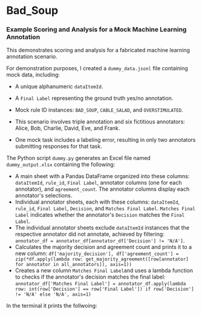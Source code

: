 # Bad_Soup

### Example Scoring and Analysis for a Mock Machine Learning Annotation

This demonstrates scoring and analysis for a fabricated machine learning annotation scenario.

For demonstration purposes, I created a `dummy_data.jsonl` file containing mock data, including:
- A unique alphanumeric `dataItemId`.
- A `Final Label` representing the ground truth yes/no annotation.
- Mock rule ID instances: `BAD_SOUP`, `CABLE_SALAD`, and `OVERSTIMULATED`.

- This scenario involves triple annotation and six fictitious annotators: Alice, Bob, Charlie, David, Eve, and Frank.
- One mock task includes a labeling error, resulting in only two annotators submitting responses for that task.

The Python script `dummy.py` generates an Excel file named `dummy_output.xlsx` containing the following:
- A main sheet with a Pandas DataFrame organized into these columns: `dataItemId`, `rule_id`, `Final Label`, annotator columns (one for each annotator), and `agreement_count`. The annotator columns display each annotator's selections.
- Individual annotator sheets, each with these columns: `dataItemId`, `rule_id`, `Final Label`, `Decision`, and `Matches Final Label`. `Matches Final Label` indicates whether the annotator's `Decision` matches the `Final Label`.
- The individual annotator sheets exclude `dataItemId` instances that the respective annotator did not annotate, achieved by filtering: `annotator_df = annotator_df[annotator_df['Decision'] != 'N/A']`.
- Calculates the majority decision and agreement count and prints it to a new column: `df['majority_decision'], df['agreement_count'] = zip(*df.apply(lambda row: get_majority_agreement([row[annotator] for annotator in all_annotators]), axis=1))`
- Creates a new column `Matches Final Label`and uses a lambda function to checks if the annotator's decision matches the final label:  `annotator_df['Matches Final Label'] = annotator_df.apply(lambda row: int(row['Decision'] == row['Final Label']) if row['Decision'] != 'N/A' else 'N/A', axis=1)`
 
In the terminal it prints the follwoing: 
